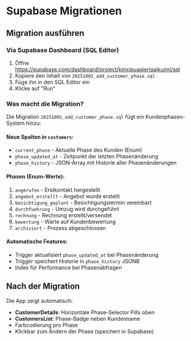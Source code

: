 # Supabase Migrationen

## Migration ausführen

### Via Supabase Dashboard (SQL Editor)

1. Öffne https://supabase.com/dashboard/project/kmxipuaqierjqaikuimi/sql
2. Kopiere den Inhalt von `20251001_add_customer_phase.sql`
3. Füge ihn in den SQL Editor ein
4. Klicke auf "Run"

### Was macht die Migration?

Die Migration `20251001_add_customer_phase.sql` fügt ein Kundenphasen-System hinzu:

#### Neue Spalten in `customers`:
- `current_phase` - Aktuelle Phase des Kunden (Enum)
- `phase_updated_at` - Zeitpunkt der letzten Phasenänderung
- `phase_history` - JSON-Array mit Historie aller Phasenänderungen

#### Phasen (Enum-Werte):
1. `angerufen` - Erstkontakt hergestellt
2. `angebot_erstellt` - Angebot wurde erstellt
3. `besichtigung_geplant` - Besichtigungstermin vereinbart
4. `durchfuehrung` - Umzug wird durchgeführt
5. `rechnung` - Rechnung erstellt/versendet
6. `bewertung` - Warte auf Kundenbewertung
7. `archiviert` - Prozess abgeschlossen

#### Automatische Features:
- Trigger aktualisiert `phase_updated_at` bei Phasenänderung
- Trigger speichert Historie in `phase_history` JSONB
- Index für Performance bei Phasenabfragen

## Nach der Migration

Die App zeigt automatisch:
- **CustomerDetails**: Horizontale Phase-Selector Pills oben
- **CustomersList**: Phase-Badge neben Kundenname
- Farbcodierung pro Phase
- Klickbar zum Ändern der Phase (speichert in Supabase)
